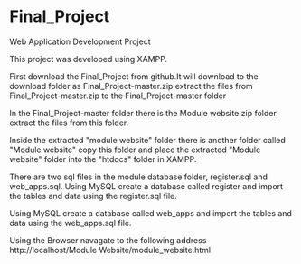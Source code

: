 # Final_Project
Web Application Development Project 

This project was developed using XAMPP.

First download the Final_Project from github.It will download to the download folder as Final_Project-master.zip
extract the files from Final_Project-master.zip to the Final_Project-master folder

In the Final_Project-master folder there is the Module website.zip folder. extract the files from this folder.

Inside the extracted "module website" folder there is another folder called "Module website" copy this folder and
place the extracted "Module website" folder into the "htdocs" folder in  XAMPP.


There are two sql files in the  module database folder, register.sql and web_apps.sql.
Using MySQL create a database called register and import the tables and data using the register.sql file.

Using MySQL create a database called web_apps and import the tables and data using the web_apps.sql file.

Using the Browser navagate to the following address http://localhost/Module Website/module_website.html 
